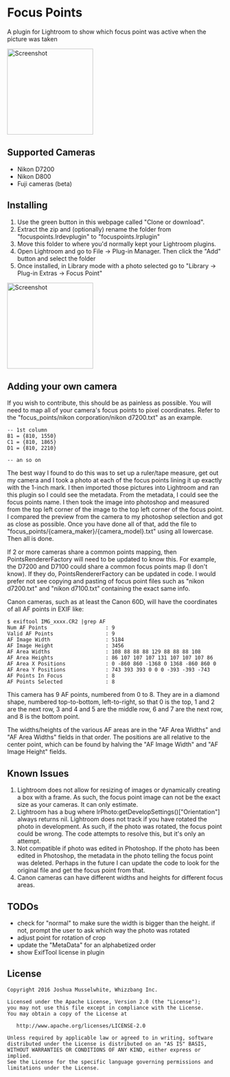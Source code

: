 Focus Points
=======

A plugin for Lightroom to show which focus point was active when the picture was taken

<img src="screens/sample.png" alt="Screenshot" style="width: 200px;"/>



Supported Cameras
--------
* Nikon D7200
* Nikon D800
* Fuji cameras (beta)


Installing
--------
1. Use the green button in this webpage called "Clone or download". 
2. Extract the zip and (optionally) rename the folder from "focuspoints.lrdevplugin" to "focuspoints.lrplugin" 
3. Move this folder to where you'd normally kept your Lightroom plugins.
4. Open Lightroom and go to File -> Plug-in Manager. Then click the "Add" button and select the folder
5. Once installed, in Library mode with a photo selected go to "Library -> Plug-in Extras -> Focus Point"
<img src="screens/plugin_extra.png" alt="Screenshot" style="width: 200px;"/>


Adding your own camera
--------
If you wish to contribute, this should be as painless as possible. You will need to map all of your camera's focus points to pixel coordinates. Refer to the "focus_points/nikon corporation/nikon d7200.txt" as an example. 
```
-- 1st column
B1 = {810, 1550}
C1 = {810, 1865}
D1 = {810, 2210}

-- an so on
```
The best way I found to do this was to set up a ruler/tape measure, get out my camera and I took a photo at each of the focus points lining it up exactly with the 1-inch mark. I then imported those pictures into Lightroom and ran this plugin so I could see the metadata. From the metadata, I could see the focus points name. I then took the image into photoshop and measured from the top left corner of the image to the top left corner of the focus point. I compared the preview from the camera to my photoshop selection and got as close as possible. Once you have done all of that, add the file to "focus_points/{camera_maker}/{camera_model}.txt" using all lowercase. Then all is done. 

If 2 or more cameras share a common points mapping, then PointsRendererFactory will need to be updated to know this. For example, the D7200 and D7100 could share a common focus points map (I don't know). If they do, PointsRendererFactory can be updated in code. I would prefer not see copying and pasting of focus point files such as "nikon d7200.txt" and "nikon d7100.txt" containing the exact same info. 

Canon cameras, such as at least the Canon 60D, will have the coordinates of all AF points in EXIF like:
```
$ exiftool IMG_xxxx.CR2 |grep AF
Num AF Points                   : 9
Valid AF Points                 : 9
AF Image Width                  : 5184
AF Image Height                 : 3456
AF Area Widths                  : 108 88 88 88 129 88 88 88 108
AF Area Heights                 : 86 107 107 107 131 107 107 107 86
AF Area X Positions             : 0 -860 860 -1368 0 1368 -860 860 0
AF Area Y Positions             : 743 393 393 0 0 0 -393 -393 -743
AF Points In Focus              : 8
AF Points Selected              : 8
```
This camera has 9 AF points, numbered from 0 to 8. They are in a diamond shape, numbered top-to-bottom, left-to-right, so that 0 is the top, 1 and 2 are the next row, 3 and 4 and 5 are the middle row, 6 and 7 are the next row, and 8 is the bottom point.

The widths/heights of the various AF areas are in the "AF Area Widths" and "AF Area Widths" fields in that order. The positions are all relative to the center point, which can be found by halving the "AF Image Width" and "AF Image Height" fields.

Known Issues
--------
1. Lightroom does not allow for resizing of images or dynamically creating a box with a frame. As such, 
the focus point image can not be the exact size as your cameras. It can only estimate. 
2. Lightroom has a bug where lrPhoto:getDevelopSettings()["Orientation"] always returns nil. Lightroom does not
track if you have rotated the photo in development. As such, if the photo was rotated, the focus point could be 
wrong. The code attempts to resolve this, but it's only an attempt. 
3. Not compatible if photo was edited in Photoshop. If the photo has been edited in Photoshop, the metadata in the photo telling the focus point was deleted. Perhaps in the future I can update the code to look for the original file and get the focus point from that. 
4. Canon cameras can have different widths and heights for different focus areas.

TODOs
--------
 * check for "normal" to make sure the width is bigger than the height. if not, prompt
  the user to ask which way the photo was rotated
 * adjust point for rotation of crop
 * update the "MetaData" for an alphabetized order
 * show ExifTool license in plugin 


License
--------

    Copyright 2016 Joshua Musselwhite, Whizzbang Inc.

    Licensed under the Apache License, Version 2.0 (the "License");
    you may not use this file except in compliance with the License.
    You may obtain a copy of the License at

       http://www.apache.org/licenses/LICENSE-2.0

    Unless required by applicable law or agreed to in writing, software
    distributed under the License is distributed on an "AS IS" BASIS,
    WITHOUT WARRANTIES OR CONDITIONS OF ANY KIND, either express or implied.
    See the License for the specific language governing permissions and
    limitations under the License.

